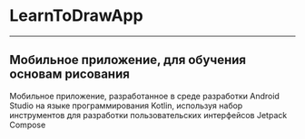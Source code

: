 # LearnToDrawApp
---
## Мобильное приложение, для обучения основам рисования
Мобильное приложение, разработанное в среде разработки Android Studio на языке программирования Kotlin, используя набор инструментов для разработки пользовательских интерфейсов Jetpack Compose
